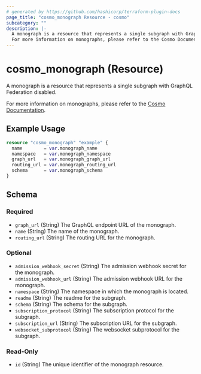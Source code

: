 ```yaml
---
# generated by https://github.com/hashicorp/terraform-plugin-docs
page_title: "cosmo_monograph Resource - cosmo"
subcategory: ""
description: |-
  A monograph is a resource that represents a single subgraph with GraphQL Federation disabled.
  For more information on monographs, please refer to the Cosmo Documentation https://cosmo-docs.wundergraph.com/cli/monograph.
---
```


# cosmo_monograph (Resource)

A monograph is a resource that represents a single subgraph with GraphQL Federation disabled.

For more information on monographs, please refer to the [Cosmo Documentation](https://cosmo-docs.wundergraph.com/cli/monograph).

## Example Usage

```terraform
resource "cosmo_monograph" "example" {
  name        = var.monograph_name
  namespace   = var.monograph_namespace
  graph_url   = var.monograph_graph_url
  routing_url = var.monograph_routing_url
  schema      = var.monograph_schema
}
```

<!-- schema generated by tfplugindocs -->
## Schema

### Required

- `graph_url` (String) The GraphQL endpoint URL of the monograph.
- `name` (String) The name of the monograph.
- `routing_url` (String) The routing URL for the monograph.

### Optional

- `admission_webhook_secret` (String) The admission webhook secret for the monograph.
- `admission_webhook_url` (String) The admission webhook URL for the monograph.
- `namespace` (String) The namespace in which the monograph is located.
- `readme` (String) The readme for the subgraph.
- `schema` (String) The schema for the subgraph.
- `subscription_protocol` (String) The subscription protocol for the subgraph.
- `subscription_url` (String) The subscription URL for the subgraph.
- `websocket_subprotocol` (String) The websocket subprotocol for the subgraph.

### Read-Only

- `id` (String) The unique identifier of the monograph resource.
